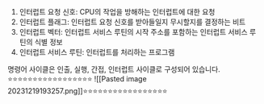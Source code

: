 1. 인터럽트 요청 신호: CPU의 작업을 방해하는 인터럽트에 대한 요청
2. 인터럽트 플래그: 인터럽트 요청 신호를 받아들일지 무시할지를 결정하는 비트
3. 인터럽트 벡터: 인터럽트 서비스 루틴의 시작 주소를 포함하는 인터럽트 서비스 루틴의 식별 정보
4. 인터럽트 서비스 루틴: 인터럽트를 처리하는 프로그램

명령어 사이클은 인출, 실행, 간접, 인터럽트 사이클로 구성되어 있습니다.
⭐⭐⭐⭐⭐⭐⭐⭐⭐⭐⭐⭐⭐⭐⭐⭐⭐
![[Pasted image 20231219193257.png]]⭐⭐⭐⭐⭐⭐⭐⭐⭐⭐⭐⭐⭐⭐⭐⭐⭐